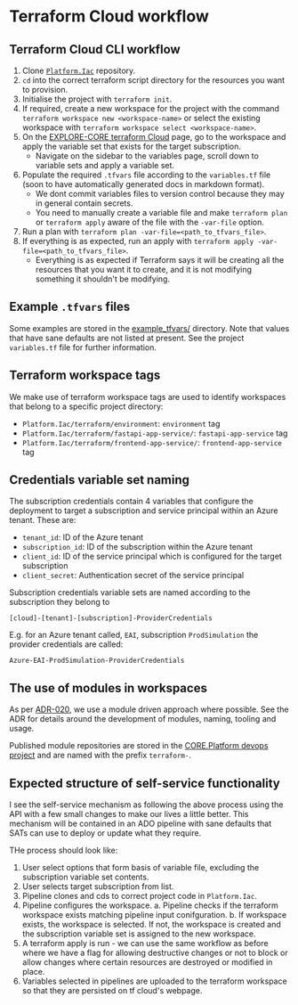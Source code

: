 # Terraform Cloud workflow

## Terraform Cloud CLI workflow

1. Clone [`Platform.Iac`](https://dev.azure.com/exploreai/CORE.Platform/_git/Platform.Iac) repository.
2. `cd` into the correct terraform script directory for the resources you want to provision.
3. Initialise the project with `terraform init`.
4. If required, create a new workspace for the project with the command `terraform workspace new <workspace-name>` or select the existing workspace with `terraform workspace select <workspace-name>`.
5. On the [EXPLORE-CORE terraform Cloud](https://app.terraform.io/app/EXPLORE-CORE/workspaces) page, go to the workspace and apply the variable set that exists for the target subscription.
	- Navigate on the sidebar to the variables page, scroll down to variable sets and apply a variable set. 
6. Populate the required `.tfvars` file according to the `variables.tf` file (soon to have automatically generated docs in markdown format).
	- We dont commit variables files to version control because they may in general contain secrets. 
	- You need to manually create a variable file and make `terraform plan` or `terraform apply` aware of the file with the `-var-file` option.
7. Run a plan with `terraform plan -var-file=<path_to_tfvars_file>`.
8. If everything is as expected, run an apply with `terraform apply -var-file=<path_to_tfvars_file>`.
	- Everything is as expected if Terraform says it will be creating all the resources that you want it to create, and it is not modifying something it shouldn't be modifying.

## Example `.tfvars` files

Some examples are stored in the [example_tfvars/](./example_tfvars/) directory. Note that values that have sane defaults are not listed at present. See the project `variables.tf` file for further information.

## Terraform workspace tags

We make use of terraform workspace tags are used to identify workspaces that belong to a specific project directory:

- `Platform.Iac/terraform/environment`: `environment` tag
- `Platform.Iac/terraform/fastapi-app-service/`: `fastapi-app-service` tag
- `Platform.Iac/terraform/frontend-app-service/`: `frontend-app-service` tag

## Credentials variable set naming

The subscription credentials contain 4 variables that configure the deployment to target a subscription and service principal within an Azure tenant. These are:
- `tenant_id`: ID of the Azure tenant
- `subscription_id`: ID of the subscription within the Azure tenant
- `client_id`: ID of the service principal which is configured for the target subscription
- `client_secret`: Authentication secret of the service principal

Subscription credentials variable sets are named according to the subscription they belong to

```
[cloud]-[tenant]-[subscription]-ProviderCredentials
```
E.g. for an Azure tenant called, `EAI`, subscription `ProdSimulation` the provider credentials are called:
```
Azure-EAI-ProdSimulation-ProviderCredentials
```

## The use of modules in workspaces

As per [ADR-020](../docs/architectural_decision_records/ADR-020.md), we use a module driven approach where possible. See the ADR for details around the development of modules, naming, tooling and usage.

Published module repositories are stored in the [CORE.Platform devops project](https://dev.azure.com/exploreai/CORE.Platform/_settings/repositories) and are named with the prefix `terraform-`.

## Expected structure of self-service functionality

I see the self-service mechanism as following the above process using the API with a few small changes to make our lives a little better. This mechanism will be contained in an ADO pipeline with sane defaults that SATs can use to deploy or update what they require.

THe process should look like:
1. User select options that form basis of variable file, excluding the subscription variable set contents.
2. User selects target subscription from list.
3. Pipeline clones and cds to correct project code in `Platform.Iac`.
4. Pipeline configures the workspace.
  a. Pipeline checks if the terraform workspace exists matching pipeline input conifguration.
  b. If workspace exists, the workspace is selected. If not, the workspace is created and the subscription variable set is assigned to the new workspace.
5. A terraform apply is run - we can use the same workflow as before where we have a flag for allowing destructive changes or not to block or allow changes where certain resources are destroyed or modified in place.
6. Variables selected in pipelines are uploaded to the terraform workspace so that they are persisted on tf cloud's webpage.

